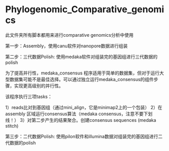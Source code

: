 # Phylogenomic_Comparative_genomics
此文件夹所有脚本都用来进行comparative genomics分析中使用

第一步：Assembly，使用canu软件对nanopore数据进行组装

第二步：三代数据Polish: 使用medaka软件对组装完的基因组进行三代数据的polish

为了提高并行性，medaka_consensus 程序适用于简单的数据集，但对于运行大型数据集可能不是最佳选择。可以通过独立运行medaka_consensus的组件步骤，实现更高级别的并行性。

该程序执行三项tasks：

1）reads比对到基因组（通过mini_align，它是minimap2上的一个包装）
2）在assembly 区域运行consensus算法（medaka consensus，注意不要下划线！）
3）对第二步产生的结果聚合。创建consensus sequences (medaka stitch)

第三步：二代数据Polish: 使用pilon软件和illumina数据对组装完的基因组进行二代数据的polish
